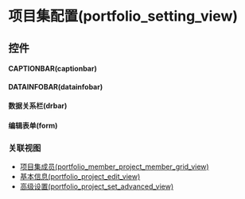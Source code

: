 # 项目集配置(portfolio_setting_view)  <!-- {docsify-ignore-all} -->



## 控件
#### CAPTIONBAR(captionbar)
#### DATAINFOBAR(datainfobar)
#### 数据关系栏(drbar)
#### 编辑表单(form)


### 关联视图
  * [项目集成员(portfolio_member_project_member_grid_view)](app/view/portfolio_member_project_member_grid_view)
  * [基本信息(portfolio_project_edit_view)](app/view/portfolio_project_edit_view)
  * [高级设置(portfolio_project_set_advanced_view)](app/view/portfolio_project_set_advanced_view)

<script>
 const { createApp } = Vue
  createApp({
    data() {
      return {

      }
    }
  }).use(ElementPlus).mount('#app')
</script>
